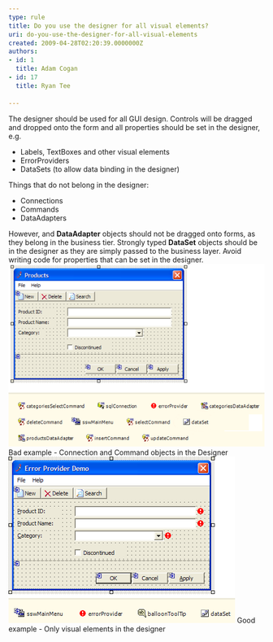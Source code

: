 ```yaml
---
type: rule
title: Do you use the designer for all visual elements?
uri: do-you-use-the-designer-for-all-visual-elements
created: 2009-04-28T02:20:39.0000000Z
authors:
- id: 1
  title: Adam Cogan
- id: 17
  title: Ryan Tee

---
```



The designer should be used for all GUI design. Controls will be dragged and dropped onto the form and all properties should be set in the designer, e.g.

- Labels, TextBoxes and other visual elements
- ErrorProviders
- DataSets (to allow data binding in the designer)


Things that do not belong in the designer:

- Connections
- Commands
- DataAdapters


However, and **DataAdapter** objects should not be dragged onto forms, as they belong in the business tier. Strongly typed **DataSet** objects should be in the designer as they are simply passed to the business layer. Avoid writing code for properties that can be set in the designer.
![](BadDesigner.gif) Bad example - Connection and Command objects in the Designer ![](GoodDesigner.gif) Good example - Only visual elements in the designer
